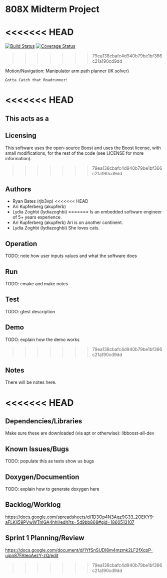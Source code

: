 # 808X Midterm Project
<<<<<<< HEAD
=======
[![Build Status](https://travis-ci.org/akupferb/ARLpathplanner.svg?branch=master)](https://travis-ci.org/akupferb/ARLpathplanner)
[![Coverage Status](https://coveralls.io/repos/github/akupferb/ARLpathplanner/badge.svg?branch=master)](https://coveralls.io/github/akupferb/ARLpathplanner?branch=master)

>>>>>>> 79ea138cbafc4d940b79be1bf366c21a190cd9dd

Motion/Navigation: Manipulator arm path planner (IK solver)
```
Gotta Catch that Roadrunner!
```
<<<<<<< HEAD
=======
This acts as a 
-
## Licensing

This software uses the open-source Boost and uses the Boost license, with small modifications, for the rest of the code (see LICENSE for more information).

>>>>>>> 79ea138cbafc4d940b79be1bf366c21a190cd9dd

## Authors

* Ryan Bates (rjb3vp)
<<<<<<< HEAD
* Ari Kupferberg (akupferb)
* Lydia Zoghbi (lydiazoghbi)
=======
Is an embedded software engineer of 5+ years experience.
* Ari Kupferberg (akupferb)
Ari is on another continent.
* Lydia Zoghbi (lydiazoghbi)
She loves cats.

## Operation
TODO: note how user inputs values and what the software does

## Run
TODO: cmake and make notes

## Test
TODO: gtest description

## Demo
TODO: explain how the demo works



>>>>>>> 79ea138cbafc4d940b79be1bf366c21a190cd9dd

## Notes

There will be notes here.

<<<<<<< HEAD
=======
## Dependencies/Libraries

Make sure these are downloaded (via apt or otherwise):
  libboost-all-dev

## Known Issues/Bugs

TODO: populate this as tests show us bugs

## Doxygen/Documention
TODO: explain how to generate doxygen here

## Backlog/Worklog

https://docs.google.com/spreadsheets/d/1D3Op4N3Aqz9G33_2OEKY9-aFLKIj59PVwWTnIGA4hhI/edit?ts=5d9bb868#gid=1860513107

## Sprint 1 Planning/Review

https://docs.google.com/document/d/1YfSnSUDI8m4mzmk2LF2fXcpP-uipn87FAteoAezY-zQ/edit




>>>>>>> 79ea138cbafc4d940b79be1bf366c21a190cd9dd
